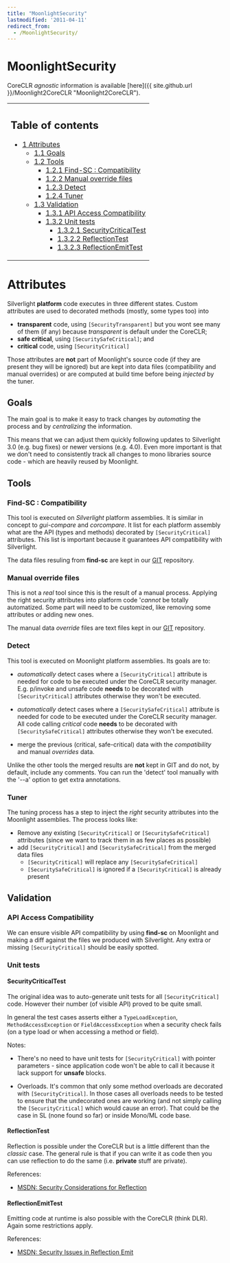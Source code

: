 ```yaml
---
title: "MoonlightSecurity"
lastmodified: '2011-04-11'
redirect_from:
  - /MoonlightSecurity/
---
```


MoonlightSecurity
=================

CoreCLR *agnostic* information is available [here]({{ site.github.url }}/Moonlight2CoreCLR "Moonlight2CoreCLR").

<table>
<col width="100%" />
<tbody>
<tr class="odd">
<td align="left"><h2>Table of contents</h2>
<ul>
<li><a href="#attributes">1 Attributes</a>
<ul>
<li><a href="#goals">1.1 Goals</a></li>
<li><a href="#tools">1.2 Tools</a>
<ul>
<li><a href="#find-sc--compatibility">1.2.1 Find-SC : Compatibility</a></li>
<li><a href="#manual-override-files">1.2.2 Manual override files</a></li>
<li><a href="#detect">1.2.3 Detect</a></li>
<li><a href="#tuner">1.2.4 Tuner</a></li>
</ul></li>
<li><a href="#validation">1.3 Validation</a>
<ul>
<li><a href="#api-access-compatibility">1.3.1 API Access Compatibility</a></li>
<li><a href="#unit-tests">1.3.2 Unit tests</a>
<ul>
<li><a href="#securitycriticaltest">1.3.2.1 SecurityCriticalTest</a></li>
<li><a href="#reflectiontest">1.3.2.2 ReflectionTest</a></li>
<li><a href="#reflectionemittest">1.3.2.3 ReflectionEmitTest</a></li>
</ul></li>
</ul></li>
</ul></li>
</ul></td>
</tr>
</tbody>
</table>

Attributes
==========

Silverlight **platform** code executes in three different states. Custom attributes are used to decorated methods (mostly, some types too) into

-   **transparent** code, using `[SecurityTransparent]` but you wont see many of them (if any) because *transparent* is default under the CoreCLR;
-   **safe critical**, using `[SecuritySafeCritical]`; and
-   **critical** code, using `[SecurityCritical]`

Those attributes are **not** part of Moonlight's source code (if they are present they will be ignored) but are kept into data files (compatibility and manual overrides) or are computed at build time before being *injected* by the tuner.

Goals
-----

The main goal is to make it easy to track changes by *automating* the process and by *centralizing* the information.

This means that we can adjust them quickly following updates to Silverlight 3.0 (e.g. bug fixes) or newer versions (e.g. 4.0). Even more important is that we don't need to consistently track all changes to mono libraries source code - which are heavily reused by Moonlight.

Tools
-----

### Find-SC : Compatibility

This tool is executed on *Silverlight* platform assemblies. It is similar in concept to *gui-compare* and *corcompare*. It list for each platform assembly what are the API (types and methods) decorated by `[SecurityCritical]` attributes. This list is important because it guarantees API compatibility with Silverlight.

The data files resuling from **find-sc** are kept in our [GIT](https://github.com/mono/moon/tree/master/class/SecurityAttributes/compatibility) repository.

### Manual override files

This is not a *real* tool since this is the result of a manual process. Applying the right security attributes into platform code '*cannot* be totally automatized. Some part will need to be customized, like removing some attributes or adding new ones.

The manual data *override* files are text files kept in our [GIT](https://github.com/mono/moon/tree/master/class/SecurityAttributes/overrides/) repository.

### Detect

This tool is executed on Moonlight platform assemblies. Its goals are to:

-   *automatically* detect cases where a `[SecurityCritical]` attribute is needed for code to be executed under the CoreCLR security manager. E.g. p/invoke and unsafe code **needs** to be decorated with `[SecurityCritical]` attributes otherwise they won't be executed.

-   *automatically* detect cases where a `[SecuritySafeCritical]` attribute is needed for code to be executed under the CoreCLR security manager. All code calling *critical* code **needs** to be decorated with `[SecuritySafeCritical]` attributes otherwise they won't be executed.

-   merge the previous (critical, safe-critical) data with the *compatibility* and manual *overrides* data.

Unlike the other tools the merged results are **not** kept in GIT and do not, by default, include any comments. You can run the 'detect' tool manually with the '--a' option to get extra annotations.

### Tuner

The tuning process has a step to inject the *right* security attributes into the Moonlight assemblies. The process looks like:

-   Remove any existing `[SecurityCritical]` or `[SecuritySafeCritical]` attributes (since we want to track them in as few places as possible)
-   add `[SecurityCritical]` and `[SecuritySafeCritical]` from the merged data files
    -   `[SecurityCritical]` will replace any `[SecuritySafeCritical]`
    -   `[SecuritySafeCritical]` is ignored if a `[SecurityCritical]` is already present

Validation
----------

### API Access Compatibility

We can ensure visible API compatibility by using **find-sc** on Moonlight and making a diff against the files we produced with Silverlight. Any extra or missing `[SecurityCritical]` should be easily spotted.

### Unit tests

#### SecurityCriticalTest

The original idea was to auto-generate unit tests for all `[SecurityCritical]` code. However their number (of visible API) proved to be quite small.

In general the test cases asserts either a `TypeLoadException`, `MethodAccessException` or `FieldAccessException` when a security check fails (on a type load or when accessing a method or field).

Notes:

-   There's no need to have unit tests for `[SecurityCritical]` with pointer parameters - since application code won't be able to call it because it lack support for **unsafe** blocks.

-   Overloads. It's common that only some method overloads are decorated with `[SecurityCritical]`. In those cases all overloads needs to be tested to ensure that the undecorated ones are working (and not simply calling the `[SecurityCritical]` which would cause an error). That could be the case in SL (none found so far) or inside Mono/ML code base.

#### ReflectionTest

Reflection is possible under the CoreCLR but is a little different than the *classic* case. The general rule is that if you can write it as code then you can use reflection to do the same (i.e. **private** stuff are private).

References:

-   [MSDN: Security Considerations for Reflection](http://msdn.microsoft.com/en-us/library/stfy7tfc(VS.95).aspx)

#### ReflectionEmitTest

Emitting code at runtime is also possible with the CoreCLR (think DLR). Again some restrictions apply.

References:

-   [MSDN: Security Issues in Reflection Emit](http://msdn.microsoft.com/en-us/library/9syytdak(VS.95).aspx)


